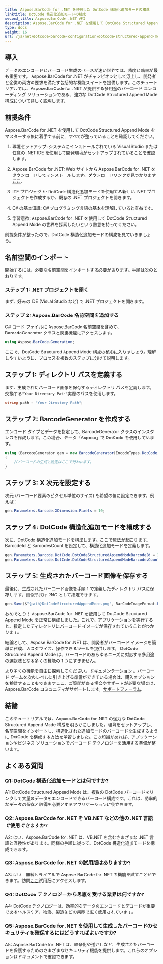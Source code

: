 ```yaml
---
title: Aspose.BarCode for .NET を使用した DotCode 構造化追加モードの構成
linktitle: DotCode 構造化追加モードの構成
second_title: Aspose.BarCode .NET API
description: Aspose.BarCode for .NET を使用して DotCode Structured Append Mode を構成し、効率的なバーコードを作成する方法を学びます。
type: docs
weight: 16
url: /ja/net/dotcode-barcode-configuration/dotcode-structured-append-mode-configuration/
---
```

## 導入

データのエンコードとバーコード生成のペースが速い世界では、精度と効率が最も重要です。 Aspose.BarCode for .NET がチャンピオンとして浮上し、開発者と企業の両方の要求を満たす包括的な機能スイートを提供します。このチュートリアルでは、Aspose.BarCode for .NET が提供する多用途のバーコード エンコーディング ソリューションである、強力な DotCode Structured Append Mode 構成について詳しく説明します。

## 前提条件

Aspose.BarCode for .NET を使用して DotCode Structured Append Mode をマスターする旅に着手する前に、すべてが整っていることを確認してください。

1. 環境セットアップ: システムにインストールされている Visual Studio または任意の .NET IDE を使用して開発環境がセットアップされていることを確認します。

2.  Aspose.BarCode for .NET: Web サイトから Aspose.BarCode for .NET をダウンロードしてインストールします。ダウンロードリンクが見つかります[ここ](https://releases.aspose.com/barcode/net/).

3. IDE プロジェクト: DotCode 構造化追加モードを使用する新しい .NET プロジェクトを作成するか、既存の .NET プロジェクトを開きます。

4. C# の基本知識: C# プログラミング言語の基本を理解していると有益です。

5. 学習意欲: Aspose.BarCode for .NET を使用して DotCode Structured Append Mode の世界を探索したいという熱意を持ってください。

前提条件が整ったので、DotCode 構造化追加モードの構成を見ていきましょう。

## 名前空間のインポート

開始するには、必要な名前空間をインポートする必要があります。手順は次のとおりです。

### ステップ 1: .NET プロジェクトを開く

まず、好みの IDE (Visual Studio など) で .NET プロジェクトを開きます。

### ステップ 2: Aspose.BarCode 名前空間を追加する

C# コード ファイルに Aspose.BarCode 名前空間を含めて、BarcodeGenerator クラスと関連機能にアクセスします。

```csharp
using Aspose.BarCode.Generation;
```

ここで、DotCode Structured Append Mode 構成の核心に入りましょう。理解しやすいように、プロセスを複数のステップに分けて説明します。

## ステップ 1: ディレクトリ パスを定義する

まず、生成されたバーコード画像を保存するディレクトリ パスを定義します。交換する`"Your Directory Path"`実際のパスを使用します。

```csharp
string path = "Your Directory Path";
```

## ステップ 2: BarcodeGenerator を作成する

エンコード タイプとデータを指定して、BarcodeGenerator クラスのインスタンスを作成します。この場合、データ「Aspose」で DotCode を使用しています。

```csharp
using (BarcodeGenerator gen = new BarcodeGenerator(EncodeTypes.DotCode, "Aspose"))
{
    //バーコードの生成と設定はここで行われます。
}
```

## ステップ 3: X 次元を設定する

次元 (バーコード要素のピクセル単位のサイズ) を希望の値に設定できます。例えば：

```csharp
gen.Parameters.Barcode.XDimension.Pixels = 10;
```

## ステップ 4: DotCode 構造化追加モードを構成する

次に、DotCode 構造化追加モードを構成します。ここで魔法が起こります。 BarcodeId と BarcodesCount を設定して、構造化追加モードを定義します。

```csharp
gen.Parameters.Barcode.DotCode.DotCodeStructuredAppendModeBarcodeId = 3;
gen.Parameters.Barcode.DotCode.DotCodeStructuredAppendModeBarcodesCount = 5;
```

## ステップ 5: 生成されたバーコード画像を保存する

最後に、生成されたバーコード画像を手順 1 で定義したディレクトリ パスに保存します。画像形式は PNG として指定できます。

```csharp
gen.Save($"{path}DotCodeStructuredAppendMode.png", BarCodeImageFormat.Png);
```

おめでとう！ Aspose.BarCode for .NET を使用して DotCode Structured Append Mode を正常に構成しました。これで、アプリケーションを実行すると、指定したディレクトリにバーコード イメージが保存されていることがわかります。

結論として、Aspose.BarCode for .NET は、開発者がバーコード イメージを簡単に作成、カスタマイズ、操作できるツールを提供します。 DotCode Structured Append Mode は、バーコードのあらゆるニーズに対応する多用途の選択肢となる多くの機能の 1 つにすぎません。

より多くの機能を自由に探索してください。[ドキュメンテーション](https://reference.aspose.com/barcode/net/) 。バーコード ゲームを次のレベルに引き上げる準備ができている場合は、購入オプションを検討することもできます[ここ](https://purchase.aspose.com/buy)。ご質問がある場合やサポートが必要な場合は、Aspose.BarCode コミュニティがサポートします。[サポートフォーラム](https://forum.aspose.com/c/barcode/13).

## 結論

このチュートリアルでは、Aspose.BarCode for .NET の強力な DotCode Structured Append Mode 構成を明らかにしました。環境をセットアップし、名前空間をインポートし、構造化された追加モードのバーコードを生成するように DotCode を構成する方法を学習しました。この知識があれば、アプリケーションやビジネス ソリューションでバーコード テクノロジーを活用する準備が整います。

## よくある質問

### Q1: DotCode 構造化追加モードとは何ですか?

A1: DotCode Structured Append Mode は、複数の DotCode バーコードをリンクして大量のデータをエンコードできるバーコード構成です。これは、効率的なデータの保存と取得を必要とするアプリケーションに役立ちます。

### Q2: Aspose.BarCode for .NET を VB.NET などの他の .NET 言語で使用できますか?

A2: はい、Aspose.BarCode for .NET は、VB.NET を含むさまざまな .NET 言語と互換性があります。同様の手順に従って、DotCode 構造化追加モードを構成できます。

### Q3: Aspose.BarCode for .NET の試用版はありますか?

A3: はい、無料トライアルで Aspose.BarCode for .NET の機能を試すことができます。訪問[ここ](https://releases.aspose.com/)試用版にアクセスします。

### Q4: DotCode テクノロジーから恩恵を受ける業界は何ですか?

A4: DotCode テクノロジーは、効率的なデータのエンコードとデコードが重要であるヘルスケア、物流、製造などの業界で広く使用されています。

### Q5: Aspose.BarCode for .NET を使用して生成したバーコードのセキュリティを確保するにはどうすればよいですか?

A5: Aspose.BarCode for .NET は、暗号化や透かしなど、生成されたバーコードを保護するためのさまざまなセキュリティ機能を提供します。これらのオプションはドキュメントで確認できます。